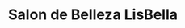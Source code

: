 ---
title: "Salon de Belleza LisBella"
url: /ciego-de-avila/salon-de-belleza-lisbella/
shop: peluquería
---